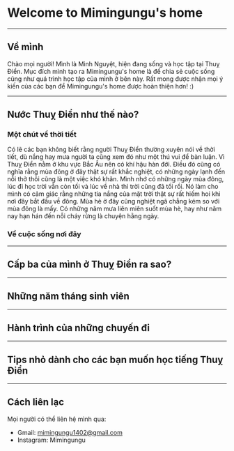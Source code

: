 # Welcome to Mimingungu's home 
---
## Về mình 
Chào mọi người! Mình là Minh Nguyệt, hiện đang sống và học tập tại Thuỵ Điển. Mục đích mình tạo ra Mimingungu's home là để chia sẻ cuộc sống cũng như quá trình học tập của mình ở bên này. Rất mong được nhận mọi ý kiến của các bạn để Mimingungu's home được hoàn thiện hơn! :) 

---
## Nước Thuỵ Điển như thế nào? 
### Một chút về thời tiết
Có lẽ các bạn không biết rằng người Thuỵ Điển thường xuyên nói về thời tiết, dù nắng hay mưa người ta cũng xem đó như một thú vui để bàn luận. Vì Thuỵ Điển nằm ở khu vực Bắc Âu nên có khí hậu hàn đới. Điều đó cũng có nghĩa rằng mùa đông ở đây thật sự rất khắc nghiệt, có những ngày lạnh đến nỗi thở thôi cũng là một việc khó khăn. Mình nhớ có những ngày mùa đông, lúc đi học trời vẫn còn tối và lúc về nhà thì trời cũng đã tối rồi. Nó làm cho mình có cảm giác rằng những tia nắng của mặt trời thật sự rất hiếm hoi khi nơi đây bắt đầu về đông. Mùa hè ở đây cũng nghiệt ngã chẳng kém so với mùa đông là mấy. Có những năm mưa liên miên suốt mùa hè, hay như năm nay hạn hán đến nỗi cháy rừng là chuyện hằng ngày. 

### Về cuộc sống nơi đây 

---
## Cấp ba của mình ở Thuỵ Điển ra sao? 

---
## Những năm tháng sinh viên

---
## Hành trình của những chuyến đi 

---
## Tips nhỏ dành cho các bạn muốn học tiếng Thuỵ Điển 

---
## Cách liên lạc
Mọi người có thể liên hệ mình qua: 
- Gmail: mimingungu1402@gmail.com 
- Instagram: Mimingungu

 
